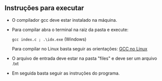 ## Instruções para executar 


- O compilador gcc deve estar instalado na máquina.
- Para compilar abra o terminal na raiz da pasta e execute:

    ```gcc index.c ; .\idx.exe``` (Windows)

  Para compilar no Linux basta seguir as orientações: <a href="https://pt.wikihow.com/Compilar-um-Programa-Usando-o-Compilador-GNU-(GCC)#:~:text=O%20GNU%20C%20Compiler%20(também,partir%20do%20gerenciador%20de%20pacotes.">GCC no Linux</a>


- O arquivo de entrada deve estar na pasta "files" e deve ser um arquivo .txt
- Em seguida basta seguir as instruções do programa.

